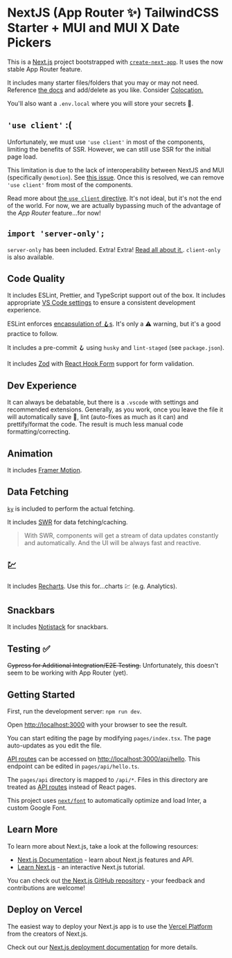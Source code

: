 # NextJS (App Router ✨) TailwindCSS Starter + MUI and MUI X Date Pickers

This is a [Next.js](https://nextjs.org/) project bootstrapped with [`create-next-app`](https://github.com/vercel/next.js/tree/canary/packages/create-next-app). It uses the now stable App Router feature.

It includes many starter files/folders that you may or may not need. Reference [the docs](https://nextjs.org/docs/getting-started/project-structure#app-routing-conventions) and add/delete as you like. Consider [Colocation.](https://nextjs.org/docs/app/building-your-application/routing#colocation)

You'll also want a `.env.local` where you will store your secrets 🙈.

## `'use client'` :(

Unfortunately, we must use `'use client'` in most of the components, limiting the benefits of SSR. However, we can still use SSR for the initial page load.

This limitation is due to the lack of interoperability between NextJS and MUI (specifically `@emotion`). See [this issue](https://github.com/mui/material-ui/issues/34898). Once this is resolved, we can remove `'use client'` from most of the components.

Read more about [the `use client` directive](https://nextjs.org/docs/getting-started/react-essentials#the-use-client-directive). It's not ideal, but it's not the end of the world. For now, we are actually bypassing much of the advantage of the _App Router_ feature...for now!

## `import 'server-only';`

`server-only` has been included. Extra! Extra! [Read all about it.](https://nextjs.org/docs/getting-started/react-essentials#the-server-only-package). `client-only` is also available.

## Code Quality

It includes ESLint, Prettier, and TypeScript support out of the box. It includes appropriate [VS Code settings](./.vscode/settings.json) to ensure a consistent development experience.

ESLint enforces [encapsulation of 🪝s](https://kyleshevlin.com/use-encapsulation). It's only a ⚠️ warning, but it's a good practice to follow.

It includes a pre-commit 🪝 using `husky` and `lint-staged` (see `package.json`).

It includes [Zod](https://github.com/colinhacks/zod) with [React Hook Form](https://react-hook-form.com/) support for form validation.

## Dev Experience

It can always be debatable, but there is a `.vscode` with settings and recommended extensions. Generally, as you work, once you leave the file it will automatically save 💾, lint (auto-fixes as much as it can) and prettify/format the code. The result is much less manual code formatting/correcting.

## Animation

It includes [Framer Motion](https://www.framer.com/motion/).

## Data Fetching

[`ky`](https://github.com/sindresorhus/ky) is included to perform the actual fetching.

It includes [SWR](https://swr.vercel.app/) for data fetching/caching.

> With SWR, components will get a stream of data updates constantly and automatically.
> And the UI will be always fast and reactive.

## 💹

It includes [Recharts](https://recharts.org/en-US/guide). Use this for...charts 💹 (e.g. Analytics).

## Snackbars

It includes [Notistack](https://iamhosseindhv.com/notistack) for snackbars.

## Testing ✅

~~Cypress for Additional Integration/E2E Testing.~~ Unfortunately, this doesn't seem to be working with App Router (yet).

## Getting Started

First, run the development server: `npm run dev`.

Open [http://localhost:3000](http://localhost:3000) with your browser to see the result.

You can start editing the page by modifying `pages/index.tsx`. The page auto-updates as you edit the file.

[API routes](https://nextjs.org/docs/api-routes/introduction) can be accessed on [http://localhost:3000/api/hello](http://localhost:3000/api/hello). This endpoint can be edited in `pages/api/hello.ts`.

The `pages/api` directory is mapped to `/api/*`. Files in this directory are treated as [API routes](https://nextjs.org/docs/api-routes/introduction) instead of React pages.

This project uses [`next/font`](https://nextjs.org/docs/basic-features/font-optimization) to automatically optimize and load Inter, a custom Google Font.

## Learn More

To learn more about Next.js, take a look at the following resources:

- [Next.js Documentation](https://nextjs.org/docs) - learn about Next.js features and API.
- [Learn Next.js](https://nextjs.org/learn) - an interactive Next.js tutorial.

You can check out [the Next.js GitHub repository](https://github.com/vercel/next.js/) - your feedback and contributions are welcome!

## Deploy on Vercel

The easiest way to deploy your Next.js app is to use the [Vercel Platform](https://vercel.com/new?utm_medium=default-template&filter=next.js&utm_source=create-next-app&utm_campaign=create-next-app-readme) from the creators of Next.js.

Check out our [Next.js deployment documentation](https://nextjs.org/docs/deployment) for more details.
